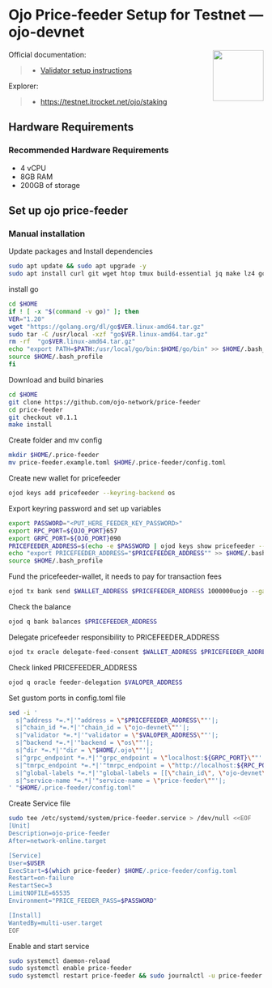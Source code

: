 <div>
<h1 align="left" style="display: flex;"> Ojo Price-feeder Setup for Testnet — ojo-devnet</h1>
<img src="https://avatars.githubusercontent.com/u/110753560?s=200&v=4"  style="float: right;" width="100" height="100"></img>
</div>

Official documentation:
>- [Validator setup instructions](https://docs.ojo.network/sauron-testnet/joining-as-a-validator)

Explorer:
>-  https://testnet.itrocket.net/ojo/staking


## Hardware Requirements
### Recommended Hardware Requirements 
 - 4 vCPU
 - 8GB RAM
 - 200GB of storage

## Set up ojo price-feeder
### Manual installation

Update packages and Install dependencies

~~~bash
sudo apt update && sudo apt upgrade -y
sudo apt install curl git wget htop tmux build-essential jq make lz4 gcc -y
~~~

install go

~~~bash
cd $HOME
if ! [ -x "$(command -v go)" ]; then
VER="1.20"
wget "https://golang.org/dl/go$VER.linux-amd64.tar.gz"
sudo tar -C /usr/local -xzf "go$VER.linux-amd64.tar.gz"
rm -rf  "go$VER.linux-amd64.tar.gz"
echo "export PATH=$PATH:/usr/local/go/bin:$HOME/go/bin" >> $HOME/.bash_profile
source $HOME/.bash_profile
fi
~~~

Download and build binaries

~~~bash
cd $HOME
git clone https://github.com/ojo-network/price-feeder
cd price-feeder
git checkout v0.1.1
make install
~~~

Create folder and mv config

~~~bash
mkdir $HOME/.price-feeder
mv price-feeder.example.toml $HOME/.price-feeder/config.toml
~~~

Create new wallet for pricefeeder

~~~bash
ojod keys add pricefeeder --keyring-backend os
~~~

Export keyring password and set up variables

~~~bash
export PASSWORD="<PUT_HERE_FEEDER_KEY_PASSWORD>"
export RPC_PORT=${OJO_PORT}657
export GRPC_PORT=${OJO_PORT}090
PRICEFEEDER_ADDRESS=$(echo -e $PASSWORD | ojod keys show pricefeeder --keyring-backend os -a)
echo "export PRICEFEEDER_ADDRESS="$PRICEFEEDER_ADDRESS"" >> $HOME/.bash_profile
source $HOME/.bash_profile
~~~

Fund the pricefeeder-wallet, it needs to pay for transaction fees

~~~bash
ojod tx bank send $WALLET_ADDRESS $PRICEFEEDER_ADDRESS 1000000uojo --gas auto --gas-adjustment 1.3
~~~

Check the balance

~~~bash
ojod q bank balances $PRICEFEEDER_ADDRESS
~~~

Delegate pricefeeder responsibility to PRICEFEEDER_ADDRESS

~~~bash
ojod tx oracle delegate-feed-consent $WALLET_ADDRESS $PRICEFEEDER_ADDRESS --from $WALLET  --gas auto --gas-adjustment 1.3
~~~

Check linked PRICEFEEDER_ADDRESS

~~~bash
ojod q oracle feeder-delegation $VALOPER_ADDRESS
~~~

Set gustom ports in config.toml file

~~~bash
sed -i '
  s|^address *=.*|'"address = \"$PRICEFEEDER_ADDRESS\""'|;
  s|^chain_id *=.*|'"chain_id = \"ojo-devnet\""'|;
  s|^validator *=.*|'"validator = \"$VALOPER_ADDRESS\""'|;
  s|^backend *=.*|'"backend = \"os\""'|;
  s|^dir *=.*|'"dir = \"$HOME/.ojo\""'|;
  s|^grpc_endpoint *=.*|'"grpc_endpoint = \"localhost:${GRPC_PORT}\""'|;
  s|^tmrpc_endpoint *=.*|'"tmrpc_endpoint = \"http://localhost:${RPC_PORT}\""'|;
  s|^global-labels *=.*|'"global-labels = [[\"chain_id\", \"ojo-devnet\"]]"'|;
  s|^service-name *=.*|'"service-name = \"price-feeder\""'|;
' "$HOME/.price-feeder/config.toml"
~~~

Create Service file

~~~bash
sudo tee /etc/systemd/system/price-feeder.service > /dev/null <<EOF
[Unit]
Description=ojo-price-feeder
After=network-online.target

[Service]
User=$USER
ExecStart=$(which price-feeder) $HOME/.price-feeder/config.toml
Restart=on-failure
RestartSec=3
LimitNOFILE=65535
Environment="PRICE_FEEDER_PASS=$PASSWORD"

[Install]
WantedBy=multi-user.target
EOF
~~~

Enable and start service

~~~bash
sudo systemctl daemon-reload
sudo systemctl enable price-feeder
sudo systemctl restart price-feeder && sudo journalctl -u price-feeder -f
~~~

